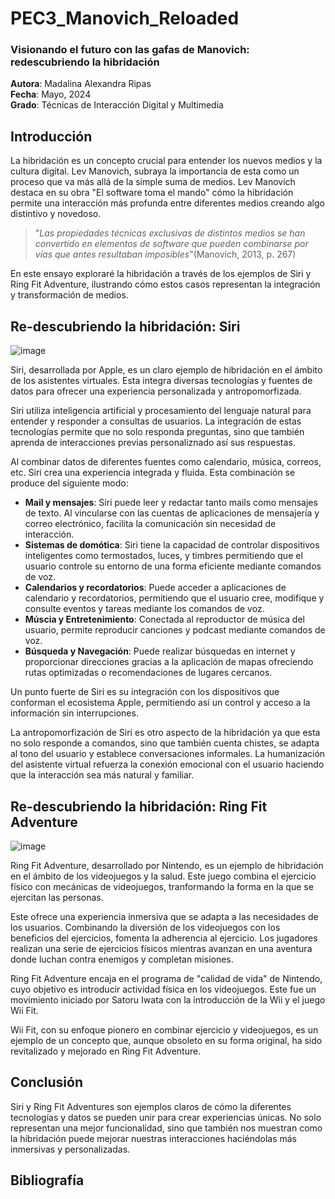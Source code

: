 # PEC3_Manovich_Reloaded
### Visionando el futuro con las gafas de Manovich: redescubriendo la hibridación
  **Autora**: Madalina Alexandra Ripas  
  **Fecha**: Mayo, 2024  
  **Grado**: Técnicas de Interacción Digital y Multimedia  
  
## Introducción 
La hibridación es un concepto crucial para entender los nuevos medios y la cultura digital. Lev Manovich, subraya la importancia de esta como un proceso que va más allá de la simple suma de medios. Lev Manovich destaca en su obra "El software toma el mando" cómo la hibridación permite una interacción más profunda entre diferentes medios creando algo distintivo y novedoso. 

 >"*Las propiedades técnicas exclusivas de distintos medios se han convertido en elementos de software que pueden combinarse por vías que antes resultaban imposibles*"(Manovich, 2013, p. 267)

En este ensayo exploraré la hibridación a través de los ejemplos de Siri y Ring Fit Adventure, ilustrando cómo estos casos representan la integración y transformación de medios.

## Re-descubriendo la hibridación: Siri

![image](https://github.com/mmripas/PEC3_Manovich_Reloaded/assets/134969181/9ffd8afa-145d-47ee-8bde-6ddb22116bfc)

Siri, desarrollada por Apple, es un claro ejemplo de hibridación en el ámbito de los asistentes virtuales. Esta integra diversas tecnologías y fuentes de datos para ofrecer una experiencia personalizada y antropomorfizada.

Siri utiliza inteligencia artificial y procesamiento del lenguaje natural para entender y responder a consultas de usuarios. La integración de estas tecnologías permite que no solo responda preguntas, sino que también aprenda de interacciones previas personaliznado así sus respuestas.

Al combinar datos de diferentes fuentes como calendario, música, correos, etc. Siri crea una experiencia integrada y fluida.
Esta combinación se produce del siguiente modo: 

+ **Mail y mensajes**: Siri puede leer y redactar tanto mails como mensajes de texto. Al vincularse con las cuentas de aplicaciones de mensajería y correo electrónico, facilita la comunicación sin necesidad de interacción.
+ **Sistemas de domótica**: Siri tiene la capacidad de controlar dispositivos inteligentes como termostados, luces, y timbres permitiendo que el usuario controle su entorno de una forma eficiente mediante comandos de voz.
+ **Calendarios y recordatorios**: Puede acceder a aplicaciones de calendario y recordatorios, permitiendo que el usuario cree, modifique y consulte eventos y tareas mediante los comandos de voz.
+ **Múscia y Entretenimiento**: Conectada al reproductor de música del usuario, permite reproducir canciones y podcast mediante comandos de voz.
+ **Búsqueda y Navegación**: Puede realizar búsquedas en internet y proporcionar direcciones gracias a la aplicación de mapas ofreciendo rutas optimizadas o recomendaciones de lugares cercanos.

Un punto fuerte de Siri es su integración con los dispositivos que conforman el ecosistema Apple, permitiendo así un control y acceso a la información sin interrupciones.

La antropomorfización de Siri es otro aspecto de la hibridación ya que esta no solo responde a comandos, sino que también cuenta chistes, se adapta al tono del usuario y establece conversaciones informales. La humanización del asistente virtual refuerza la conexión emocional con el usuario haciendo que la interacción sea más natural y familiar.

## Re-descubriendo la hibridación: Ring Fit Adventure

![image](https://github.com/mmripas/PEC3_Manovich_Reloaded/assets/134969181/6ac78ebd-2cc6-4f3c-899f-8523a0974407)

Ring Fit Adventure, desarrollado por Nintendo, es un ejemplo de hibridación en el ámbito de los videojuegos y la salud. Este juego combina el ejercicio físico con mecánicas de videojuegos, tranformando la forma en la que se ejercitan las personas.

Este ofrece una experiencia inmersiva que se adapta a las necesidades de los usuarios. Combinando la diversión de los videojuegos con los beneficios del ejercicios, fomenta la adherencia al ejercicio. Los jugadores realizan una serie de ejercicios físicos mientras avanzan en una aventura donde luchan contra enemigos y completan misiones.

Ring Fit Adventure encaja en el programa de "calidad de vida" de Nintendo, cuyo objetivo es introducir actividad física en los videojuegos. Este fue un movimiento iniciado por Satoru Iwata con la introducción de la Wii y el juego Wii Fit. 

Wii Fit, con su enfoque pionero en combinar ejercicio y videojuegos, es un ejemplo de un concepto que, aunque obsoleto en su forma original, ha sido revitalizado y mejorado en Ring Fit Adventure. 

## Conclusión

Siri y Ring Fit Adventures son ejemplos claros de cómo la diferentes tecnologías y datos se pueden unir para crear experiencias únicas. No solo representan una mejor funcionalidad, sino que también nos muestran como la hibridación puede mejorar nuestras interacciones haciéndolas más inmersivas y personalizadas.

## Bibliografía
